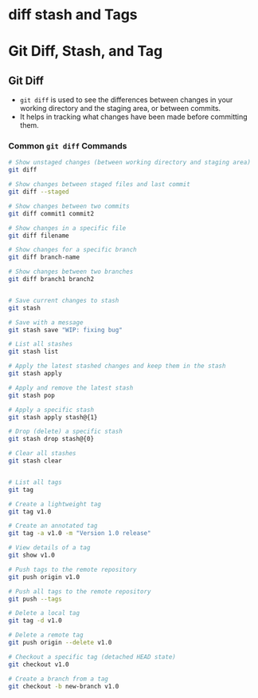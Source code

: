 # diff stash and Tags

# Git Diff, Stash, and Tag

## Git Diff

- `git diff` is used to see the differences between changes in your working directory and the staging area, or between commits.
- It helps in tracking what changes have been made before committing them.

### Common `git diff` Commands

```sh
# Show unstaged changes (between working directory and staging area)
git diff

# Show changes between staged files and last commit
git diff --staged

# Show changes between two commits
git diff commit1 commit2

# Show changes in a specific file
git diff filename

# Show changes for a specific branch
git diff branch-name

# Show changes between two branches
git diff branch1 branch2


# Save current changes to stash
git stash

# Save with a message
git stash save "WIP: fixing bug"

# List all stashes
git stash list

# Apply the latest stashed changes and keep them in the stash
git stash apply

# Apply and remove the latest stash
git stash pop

# Apply a specific stash
git stash apply stash@{1}

# Drop (delete) a specific stash
git stash drop stash@{0}

# Clear all stashes
git stash clear


# List all tags
git tag

# Create a lightweight tag
git tag v1.0

# Create an annotated tag
git tag -a v1.0 -m "Version 1.0 release"

# View details of a tag
git show v1.0

# Push tags to the remote repository
git push origin v1.0

# Push all tags to the remote repository
git push --tags

# Delete a local tag
git tag -d v1.0

# Delete a remote tag
git push origin --delete v1.0

# Checkout a specific tag (detached HEAD state)
git checkout v1.0

# Create a branch from a tag
git checkout -b new-branch v1.0
